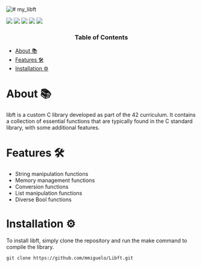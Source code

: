 ![# my_libft](https://github.com/mmiguelo/42_project_badges/blob/main/covers/cover-libft-bonus.png)

<p>
    <img src="https://img.shields.io/badge/score-125%20%2F%20100-success?style=for-the-badge" />
    <img src="https://img.shields.io/github/repo-size/mmiguelo/Libft?style=for-the-badge&logo=github">
    <img src="https://img.shields.io/github/languages/count/mmiguelo/Libft?style=for-the-badge&logo=" />
    <img src="https://img.shields.io/github/languages/top/mmiguelo/Libft?style=for-the-badge" />
    <img src="https://img.shields.io/github/last-commit/mmiguelo/Libft?style=for-the-badge" />
</p>


<h3 align=center>Table of Contents</h3>

<!-- mtoc-start -->

* [About 📚](#about-)
* [Features 🛠️](#features-)
* [Installation ⚙️](#installation-)


<!-- mtoc-end -->

<div/>



<div align=left>


# About 📚

libft is a custom C library developed as part of the 42 curriculum. It contains a collection of essential functions that are typically found in the C standard library, with some additional features.

# Features 🛠️

- String manipulation functions
- Memory management functions
- Conversion functions
- List manipulation functions
- Diverse Bool functions

# Installation ⚙️

To install libft, simply clone the repository and run the make command to compile the library.

```
git clone https://github.com/mmiguelo/Libft.git
```
